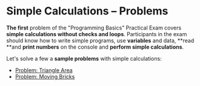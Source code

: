 # Simple Calculations – Problems

**The first** problem of the "Programming Basics" Practical Exam covers **simple calculations without checks and loops**. Participants in the exam should know how to write simple programs, use **variables** and data, **read **and **print numbers** on the console and **perform simple calculations**.

Let's solve a few a **sample problems** with simple calculations:

* [Problem: Triangle Area](/Content/Chapter-8-1-exam-preparation/simple-calculations-problems/simple-calc-problems/problem-triangle-area.md)
* [Problem: Moving Bricks](/Content/Chapter-8-1-exam-preparation/simple-calculations-problems/simple-calc-problems/problem-moving-bricks.md)

